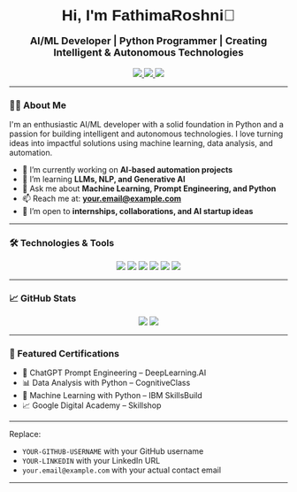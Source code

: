 <!-- README.md -->

<h1 align="center" style="font-family:Arial; font-weight:bold;">Hi, I'm FathimaRoshni👋</h1>

<p align="center" style="font-size:18px;">
  <strong>AI/ML Developer | Python Programmer | Creating Intelligent & Autonomous Technologies</strong>
</p>

<p align="center">
  <a href="https://www.linkedin.com/in/YOUR-LINKEDIN" target="_blank">
    <img src="https://img.shields.io/badge/LinkedIn-blue?logo=linkedin&logoColor=white" />
  </a>
  <a href="mailto:your.email@example.com" target="_blank">
    <img src="https://img.shields.io/badge/Email-D14836?logo=gmail&logoColor=white" />
  </a>
  <a href="https://github.com/YOUR-GITHUB-USERNAME" target="_blank">
    <img src="https://img.shields.io/badge/GitHub-181717?logo=github&logoColor=white" />
  </a>
</p>

---

### 👩‍💻 About Me

I'm an enthusiastic AI/ML developer with a solid foundation in Python and a passion for building intelligent and autonomous technologies. I love turning ideas into impactful solutions using machine learning, data analysis, and automation.

- 🔭 I’m currently working on **AI-based automation projects**
- 🌱 I’m learning **LLMs, NLP, and Generative AI**
- 💬 Ask me about **Machine Learning, Prompt Engineering, and Python**
- 📫 Reach me at: **your.email@example.com**
- 🚀 I’m open to **internships, collaborations, and AI startup ideas**

---

### 🛠️ Technologies & Tools

<p align="center">
  <img src="https://img.shields.io/badge/Python-3776AB?style=for-the-badge&logo=python&logoColor=white"/>
  <img src="https://img.shields.io/badge/TensorFlow-FF6F00?style=for-the-badge&logo=tensorflow&logoColor=white"/>
  <img src="https://img.shields.io/badge/Scikit--learn-F7931E?style=for-the-badge&logo=scikit-learn&logoColor=white"/>
  <img src="https://img.shields.io/badge/Pandas-150458?style=for-the-badge&logo=pandas&logoColor=white"/>
  <img src="https://img.shields.io/badge/Colab-F9AB00?style=for-the-badge&logo=googlecolab&logoColor=white"/>
  <img src="https://img.shields.io/badge/GitHub-181717?style=for-the-badge&logo=github&logoColor=white"/>
</p>

---

### 📈 GitHub Stats

<p align="center">
  <img src="https://github-readme-stats.vercel.app/api?username=YOUR-GITHUB-USERNAME&show_icons=true&theme=tokyonight" />
  <img src="https://github-readme-streak-stats.herokuapp.com/?user=YOUR-GITHUB-USERNAME&theme=tokyonight"/>
</p>

---

### 📂 Featured Certifications

- 🧠 ChatGPT Prompt Engineering – DeepLearning.AI  
- 📊 Data Analysis with Python – CognitiveClass  
- 🤖 Machine Learning with Python – IBM SkillsBuild  
- 📈 Google Digital Academy – Skillshop  

---

Replace:
- `YOUR-GITHUB-USERNAME` with your GitHub username  
- `YOUR-LINKEDIN` with your LinkedIn URL  
- `your.email@example.com` with your actual contact email

---
